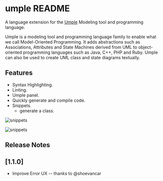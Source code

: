 # umple README

A language extension for the [Umple](http://cruise.site.uottawa.ca/umple/) Modeling tool and programming language.

Umple is a modeling tool and programming language family to enable what we call Model-Oriented Programming. It adds abstractions such as Associations, Attributes and State Machines derived from UML to object-oriented programming languages such as Java, C++, PHP and Ruby. Umple can also be used to create UML class and state diagrams textually.
## Features

- Syntax Highlighting.
- Linting.
- Umple panel.
- Quickly generate and compile code.
- Snippets.
    - generate a class.

![snippets](images/README/lint.gif)

![snippets](images/README/snippets.gif)

## Release Notes

## [1.1.0]
- Improve Error UX -- thanks to @shoevancar
